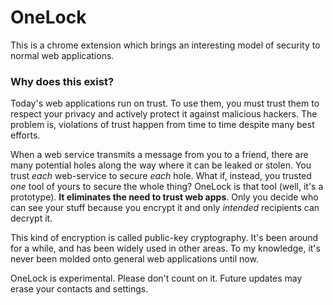 OneLock
==============

This is a chrome extension which brings an interesting model of security to normal web applications.

### Why does this exist?

Today's web applications run on trust. To use them, you must trust them to respect your privacy and actively protect it against malicious hackers. The problem is, violations of trust happen from time to time despite many best efforts.

When a web service transmits a message from you to a friend, there are many potential holes along the way where it can be leaked or stolen. You trust *each* web-service to secure *each* hole. What if, instead, you trusted *one* tool of yours to secure the whole thing? OneLock is that tool (well, it's a prototype). **It eliminates the need to trust web apps**. Only you decide who can see your stuff because you encrypt it and only *intended* recipients can decrypt it.

This kind of encryption is called public-key cryptography. It's been around for a while, and has been widely used in other areas. To my knowledge, it's never been molded onto general web applications until now.

OneLock is experimental. Please don't count on it. Future updates may erase your contacts and settings.
